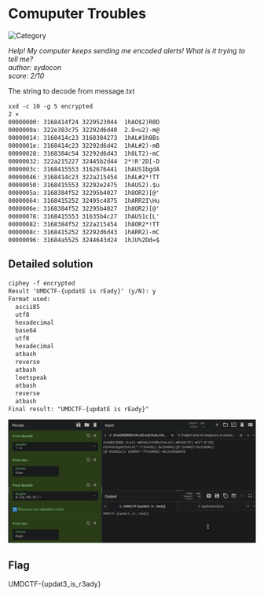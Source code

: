 # Comuputer Troubles

![Category](https://img.shields.io/badge/Category-Crypto-red.svg)

*Help! My computer keeps sending me encoded alerts! What is it trying to tell me?*\
*author: sydocon*\
*score: 2/10*

The string to decode from message.txt
```
xxd -c 10 -g 5 encrypted                                                                                                                                       2 ⨯
00000000: 3168414f24 3229523044  1hAO$2)R0D
0000000a: 322e383c75 32292d6d40  2.8<u2)-m@
00000014: 3168414c23 3168384273  1hAL#1h8Bs
0000001e: 3168414c23 32292d6d42  1hAL#2)-mB
00000028: 3168384c54 32292d6d43  1h8LT2)-mC
00000032: 322a215227 32445b2d44  2*!R'2D[-D
0000003c: 3168415553 3162676441  1hAUS1bgdA
00000046: 3168414c23 322a215454  1hAL#2*!TT
00000050: 3168415553 32292e2475  1hAUS2).$u
0000005a: 3168384f52 32295b4027  1h8OR2)[@'
00000064: 3168415252 32495c4875  1hARR2I\Hu
0000006e: 3168384f52 32295b4027  1h8OR2)[@'
00000078: 3168415553 31635b4c27  1hAUS1c[L'
00000082: 3168384f52 322a215454  1h8OR2*!TT
0000008c: 3168415252 32292d6d43  1hARR2)-mC
00000096: 31684a5525 3244643d24  1hJU%2Dd=$
```

## Detailed solution

```
ciphey -f encrypted 
Result 'UMDCTF-{updatE is rEady}' (y/N): y
Format used:
  ascii85
  utf8
  hexadecimal
  base64
  utf8
  hexadecimal
  atbash
  reverse
  atbash
  leetspeak
  atbash
  reverse
  atbash
Final result: "UMDCTF-{updatE is rEady}"
```

![cyberchef_decrypt](./cyberchef_decrypt.png)

## Flag

UMDCTF-{updat3_is_r3ady}